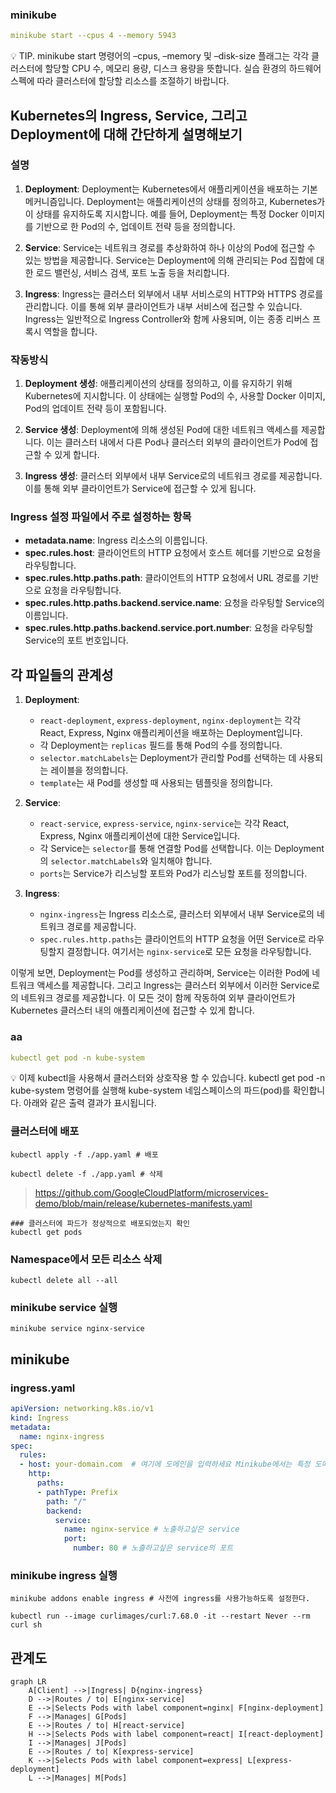 ### minikube
```yaml
minikube start --cpus 4 --memory 5943
```

<aside> 💡 TIP. minikube start 명령어의 –cpus, –memory 및 –disk-size 플래그는 각각 클러스터에 할당할 CPU 수, 메모리 용량, 디스크 용량을 뜻합니다. 실습 환경의 하드웨어 스펙에 따라 클러스터에 할당할 리소스를 조절하기 바랍니다.

</aside>


## Kubernetes의 Ingress, Service, 그리고 Deployment에 대해 간단하게 설명해보기
### 설명
1. **Deployment**: Deployment는 Kubernetes에서 애플리케이션을 배포하는 기본 메커니즘입니다. Deployment는 애플리케이션의 상태를 정의하고, Kubernetes가 이 상태를 유지하도록 지시합니다. 예를 들어, Deployment는 특정 Docker 이미지를 기반으로 한 Pod의 수, 업데이트 전략 등을 정의합니다.

2. **Service**: Service는 네트워크 경로를 추상화하여 하나 이상의 Pod에 접근할 수 있는 방법을 제공합니다. Service는 Deployment에 의해 관리되는 Pod 집합에 대한 로드 밸런싱, 서비스 검색, 포트 노출 등을 처리합니다.

3. **Ingress**: Ingress는 클러스터 외부에서 내부 서비스로의 HTTP와 HTTPS 경로를 관리합니다. 이를 통해 외부 클라이언트가 내부 서비스에 접근할 수 있습니다. Ingress는 일반적으로 Ingress Controller와 함께 사용되며, 이는 종종 리버스 프록시 역할을 합니다.
### 작동방식
1. **Deployment 생성**: 애플리케이션의 상태를 정의하고, 이를 유지하기 위해 Kubernetes에 지시합니다. 이 상태에는 실행할 Pod의 수, 사용할 Docker 이미지, Pod의 업데이트 전략 등이 포함됩니다.

2. **Service 생성**: Deployment에 의해 생성된 Pod에 대한 네트워크 액세스를 제공합니다. 이는 클러스터 내에서 다른 Pod나 클러스터 외부의 클라이언트가 Pod에 접근할 수 있게 합니다.

3. **Ingress 생성**: 클러스터 외부에서 내부 Service로의 네트워크 경로를 제공합니다. 이를 통해 외부 클라이언트가 Service에 접근할 수 있게 됩니다.
### Ingress 설정 파일에서 주로 설정하는 항목
- **metadata.name**: Ingress 리소스의 이름입니다.
- **spec.rules.host**: 클라이언트의 HTTP 요청에서 호스트 헤더를 기반으로 요청을 라우팅합니다.
- **spec.rules.http.paths.path**: 클라이언트의 HTTP 요청에서 URL 경로를 기반으로 요청을 라우팅합니다.
- **spec.rules.http.paths.backend.service.name**: 요청을 라우팅할 Service의 이름입니다.
- **spec.rules.http.paths.backend.service.port.number**: 요청을 라우팅할 Service의 포트 번호입니다.

## 각 파일들의 관계성
1. **Deployment**:

    - `react-deployment`, `express-deployment`, `nginx-deployment`는 각각 React, Express, Nginx 애플리케이션을 배포하는 Deployment입니다.
    - 각 Deployment는 `replicas` 필드를 통해 Pod의 수를 정의합니다.
    - `selector.matchLabels`는 Deployment가 관리할 Pod를 선택하는 데 사용되는 레이블을 정의합니다.
    - `template`는 새 Pod를 생성할 때 사용되는 템플릿을 정의합니다.
2. **Service**:

    - `react-service`, `express-service`, `nginx-service`는 각각 React, Express, Nginx 애플리케이션에 대한 Service입니다.
    - 각 Service는 `selector`를 통해 연결할 Pod를 선택합니다. 이는 Deployment의 `selector.matchLabels`와 일치해야 합니다.
    - `ports`는 Service가 리스닝할 포트와 Pod가 리스닝할 포트를 정의합니다.
3. **Ingress**:

    - `nginx-ingress`는 Ingress 리소스로, 클러스터 외부에서 내부 Service로의 네트워크 경로를 제공합니다.
    - `spec.rules.http.paths`는 클라이언트의 HTTP 요청을 어떤 Service로 라우팅할지 결정합니다. 여기서는 `nginx-service`로 모든 요청을 라우팅합니다.

이렇게 보면, Deployment는 Pod를 생성하고 관리하며, Service는 이러한 Pod에 네트워크 액세스를 제공합니다. 그리고 Ingress는 클러스터 외부에서 이러한 Service로의 네트워크 경로를 제공합니다. 이 모든 것이 함께 작동하여 외부 클라이언트가 Kubernetes 클러스터 내의 애플리케이션에 접근할 수 있게 합니다.


### aa
```yaml
kubectl get pod -n kube-system
```

<aside> 💡 이제 kubectl을 사용해서 클러스터와 상호작용 할 수 있습니다. kubectl get pod -n kube-system 명령어를 실행해 kube-system 네임스페이스의 파드(pod)를 확인합니다. 아래와 같은 출력 결과가 표시됩니다.

</aside>

### 클러스터에 배포
```shell
kubectl apply -f ./app.yaml # 배포

kubectl delete -f ./app.yaml # 삭제
```

> https://github.com/GoogleCloudPlatform/microservices-demo/blob/main/release/kubernetes-manifests.yaml


```shell
### 클러스터에 파드가 정상적으로 배포되었는지 확인
kubectl get pods
```
### Namespace에서 모든 리소스 삭제
```shell
kubectl delete all --all
```

### minikube service 실행
```
minikube service nginx-service
```

## minikube
### ingress.yaml
```yaml
apiVersion: networking.k8s.io/v1
kind: Ingress
metadata:
  name: nginx-ingress
spec:
  rules:
  - host: your-domain.com  # 여기에 도메인을 입력하세요 Minikube에서는 특정 도메인 이름을 사용할 필요가 없으므로, `host` 필드를 생략할 수 있습니다.
    http:
      paths:
      - pathType: Prefix
        path: "/"
        backend:
          service:
            name: nginx-service # 노출하고싶은 service
            port:
              number: 80 # 노출하고싶은 service의 포트
```
### minikube ingress 실행
```shell
minikube addons enable ingress # 사전에 ingress를 사용가능하도록 설정한다.
```

```
kubectl run --image curlimages/curl:7.68.0 -it --restart Never --rm curl sh
```


## 관계도
```mermaid
graph LR
    A[Client] -->|Ingress| D{nginx-ingress}
    D -->|Routes / to| E[nginx-service]
    E -->|Selects Pods with label component=nginx| F[nginx-deployment]
    F -->|Manages| G[Pods]
    E -->|Routes / to| H[react-service]
    H -->|Selects Pods with label component=react| I[react-deployment]
    I -->|Manages| J[Pods]
    E -->|Routes / to| K[express-service]
    K -->|Selects Pods with label component=express| L[express-deployment]
    L -->|Manages| M[Pods]
```
